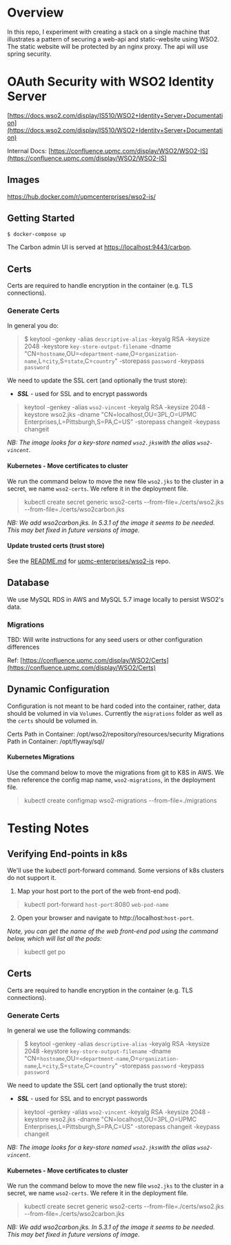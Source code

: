 # Overview
In this repo, I experiment with creating a stack on a single machine that illustrates a pattern of securing a web-api and static-website using WSO2. The static website will be protected by an nginx proxy. The api will use spring security.

# OAuth Security with WSO2 Identity Server

[https://docs.wso2.com/display/IS510/WSO2+Identity+Server+Documentation](https://docs.wso2.com/display/IS510/WSO2+Identity+Server+Documentation)

Internal Docs: [https://confluence.upmc.com/display/WSO2/WSO2-IS](https://confluence.upmc.com/display/WSO2/WSO2-IS)

## Images

https://hub.docker.com/r/upmcenterprises/wso2-is/

## Getting Started

```bash
$ docker-compose up
```

The Carbon admin UI is served at [https://localhost:9443/carbon](https://localhost:9443/carbon).

## Certs

Certs are required to handle encryption in the container (e.g. TLS connections).  

### Generate Certs

In general you do:

> $ keytool -genkey -alias `descriptive-alias` -keyalg RSA -keysize 2048 -keystore `key-store-output-filename` -dname "CN=`hostname`,OU=`<department-name`,O=`organization-name`,L=`city`,S=`state`,C=`country`" -storepass `password` -keypass `password`

We need to update the SSL cert (and optionally the trust store):
* __*SSL*__ - used for SSL and to encrypt passwords

> keytool -genkey -alias `wso2-vincent` -keyalg RSA -keysize 2048 -keystore wso2.jks -dname "CN=localhost,OU=3PL,O=UPMC Enterprises,L=Pittsburgh,S=PA,C=US" -storepass changeit -keypass changeit

_NB: The image looks for a key-store named `wso2.jks`with the alias `wso2-vincent`._

#### Kubernetes - Move certificates to cluster
We run the command below to move the new file `wso2.jks` to the cluster in a secret, we name `wso2-certs`. We refere it in the deployment file. 

> kubectl create secret generic wso2-certs --from-file=./certs/wso2.jks --from-file=./certs/wso2carbon.jks

_NB: We add wso2carbon.jks. In 5.3.1 of the image it seems to be needed. This may bet fixed in future versions of image._

#### Update trusted certs (trust store)
See the [README.md](https://git.tdc.upmc.edu/upmc-enterprises/wso2-is#certificates) for [upmc-enterprises/wso2-is](https://git.tdc.upmc.edu/upmc-enterprises/wso2-is) repo.
## Database
We use MySQL RDS in AWS and MySQL 5.7 image locally to persist WSO2's data.

### Migrations
TBD: Will write instructions for any seed users or other configuration differences

Ref: [https://confluence.upmc.com/display/WSO2/Certs](https://confluence.upmc.com/display/WSO2/Certs)

## Dynamic Configuration

Configuration is not meant to be hard coded into the container, rather, data should be volumed in via `Volumes`. Currently the `migrations` folder as well as the `certs` should be volumed in.  

Certs Path in Container: /opt/wso2/repository/resources/security
Migrations Path in Container: /opt/flyway/sql/

#### Kubernetes Migrations
Use the command below to move the migrations from git to K8S in AWS. We then reference the config map name, `wso2-migrations`, in the deployment file.

> kubectl create configmap wso2-migrations --from-file=./migrations


# Testing Notes

## Verifying End-points in k8s
We'll use the kubectl port-forward command. Some versions of k8s clusters do not support it.

1) Map your host port to the port of the web front-end pod).

> kubectl port-forward `host-port`:8080 `web-pod-name`

2) Open your browser and navigate to http://localhost:`host-port`.

_Note, you can get the name of the web front-end pod using the command below, which will list all the pods:_

> kubectl get po

## Certs

Certs are required to handle encryption in the container (e.g. TLS connections).  

### Generate Certs

In general we use the following commands:

> $ keytool -genkey -alias `descriptive-alias` -keyalg RSA -keysize 2048 -keystore `key-store-output-filename` -dname "CN=`hostname`,OU=`<department-name`,O=`organization-name`,L=`city`,S=`state`,C=`country`" -storepass `password` -keypass `password`

We need to update the SSL cert (and optionally the trust store):
* __*SSL*__ - used for SSL and to encrypt passwords

> keytool -genkey -alias `wso2-vincent` -keyalg RSA -keysize 2048 -keystore wso2.jks -dname "CN=localhost,OU=3PL,O=UPMC Enterprises,L=Pittsburgh,S=PA,C=US" -storepass changeit -keypass changeit

_NB: The image looks for a key-store named `wso2.jks`with the alias `wso2-vincent`._

#### Kubernetes - Move certificates to cluster
We run the command below to move the new file `wso2.jks` to the cluster in a secret, we name `wso2-certs`. We refere it in the deployment file. 

> kubectl create secret generic wso2-certs --from-file=./certs/wso2.jks --from-file=./certs/wso2carbon.jks

_NB: We add wso2carbon.jks. In 5.3.1 of the image it seems to be needed. This may bet fixed in future versions of image._
